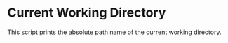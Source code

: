 # Current Working Directory
This script prints the absolute path name of the current working directory.
